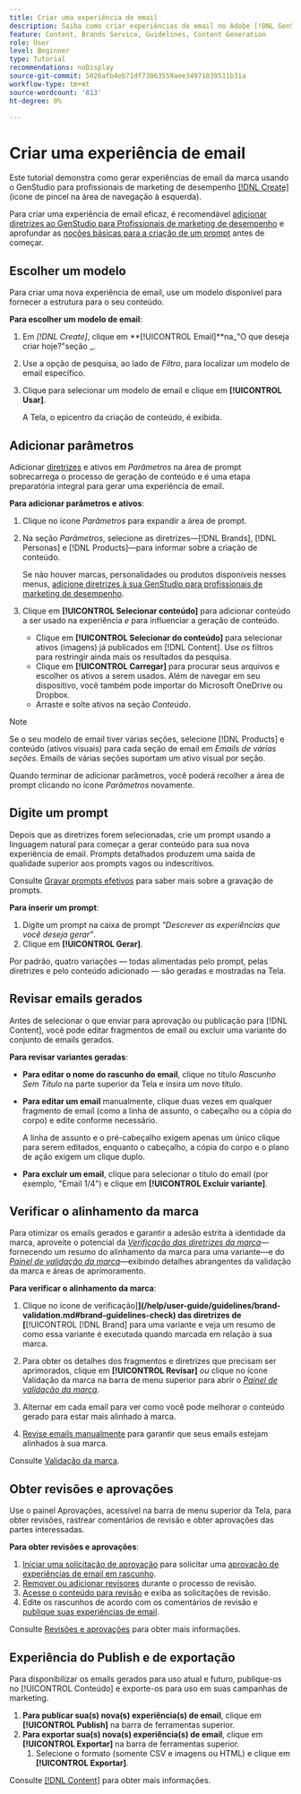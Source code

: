 ```yaml
---
title: Criar uma experiência de email
description: Saiba como criar experiências de email no Adobe [!DNL GenStudio].
feature: Content, Brands Service, Guidelines, Content Generation
role: User
level: Beginner
type: Tutorial
recommendations: noDisplay
source-git-commit: 5026afb4eb71df73063559aee34971039511b31a
workflow-type: tm+mt
source-wordcount: '813'
ht-degree: 0%

---
```



# Criar uma experiência de email

Este tutorial demonstra como gerar experiências de email da marca usando o GenStudio para profissionais de marketing de desempenho [[!DNL Create]](/help/user-guide/create/overview.md) (ícone de pincel na área de navegação à esquerda).

Para criar uma experiência de email eficaz, é recomendável [adicionar diretrizes ao GenStudio para Profissionais de marketing de desempenho](/help/user-guide/guidelines/add-guidelines.md) e aprofundar as [noções básicas para a criação de um prompt](/help/user-guide/effective-prompts.md) antes de começar.

## Escolher um modelo

Para criar uma nova experiência de email, use um modelo disponível para fornecer a estrutura para o seu conteúdo.

**Para escolher um modelo de email**:

1. Em _[!DNL Create]_, clique em **[!UICONTROL Email]**na_&quot;O que deseja criar hoje?&quot;seção _.
1. Use a opção de pesquisa, ao lado de _Filtro_, para localizar um modelo de email específico.
1. Clique para selecionar um modelo de email e clique em **[!UICONTROL Usar]**.

   A Tela, o epicentro da criação de conteúdo, é exibida.

## Adicionar parâmetros

Adicionar [diretrizes](/help/user-guide/guidelines/overview.md) e ativos em _Parâmetros_ na área de prompt sobrecarrega o processo de geração de conteúdo e é uma etapa preparatória integral para gerar uma experiência de email.

**Para adicionar parâmetros e ativos**:

1. Clique no ícone _Parâmetros_ para expandir a área de prompt.
1. Na seção _Parâmetros_, selecione as diretrizes—[!DNL Brands], [!DNL Personas] e [!DNL Products]—para informar sobre a criação de conteúdo.

   Se não houver marcas, personalidades ou produtos disponíveis nesses menus, [adicione diretrizes à sua GenStudio para profissionais de marketing de desempenho](/help/user-guide/guidelines/add-guidelines.md).

1. Clique em **[!UICONTROL Selecionar conteúdo]** para adicionar conteúdo a ser usado na experiência *e* para influenciar a geração de conteúdo.
   * Clique em **[!UICONTROL Selecionar do conteúdo]** para selecionar ativos (imagens) já publicados em [!DNL Content]. Use os filtros para restringir ainda mais os resultados da pesquisa.
   * Clique em **[!UICONTROL Carregar]** para procurar seus arquivos e escolher os ativos a serem usados. Além de navegar em seu dispositivo, você também pode importar do Microsoft OneDrive ou Dropbox.
   * Arraste e solte ativos na seção _Conteúdo_.

>[!NOTE]
>
>Se o seu modelo de email tiver várias seções, selecione [!DNL Products] e conteúdo (ativos visuais) para cada seção de email em _Emails de várias seções_. Emails de várias seções suportam um ativo visual por seção.

Quando terminar de adicionar parâmetros, você poderá recolher a área de prompt clicando no ícone _Parâmetros_ novamente.

## Digite um prompt

Depois que as diretrizes forem selecionadas, crie um prompt usando a linguagem natural para começar a gerar conteúdo para sua nova experiência de email. Prompts detalhados produzem uma saída de qualidade superior aos prompts vagos ou indescritivos.

Consulte [Gravar prompts efetivos](/help/user-guide/effective-prompts.md) para saber mais sobre a gravação de prompts.

**Para inserir um prompt**:

1. Digite um prompt na caixa de prompt _&quot;Descrever as experiências que você deseja gerar&quot;_.
1. Clique em **[!UICONTROL Gerar]**.

Por padrão, quatro variações — todas alimentadas pelo prompt, pelas diretrizes e pelo conteúdo adicionado — são geradas e mostradas na Tela.

## Revisar emails gerados

Antes de selecionar o que enviar para aprovação ou publicação para [!DNL Content], você pode editar fragmentos de email ou excluir uma variante do conjunto de emails gerados.

**Para revisar variantes geradas**:

* **Para editar o nome do rascunho do email**, clique no título _Rascunho Sem Título_ na parte superior da Tela e insira um novo título.
* **Para editar um email** manualmente, clique duas vezes em qualquer fragmento de email (como a linha de assunto, o cabeçalho ou a cópia do corpo) e edite conforme necessário.

  A linha de assunto e o pré-cabeçalho exigem apenas um único clique para serem editados, enquanto o cabeçalho, a cópia do corpo e o plano de ação exigem um clique duplo.

* **Para excluir um email**, clique para selecionar o título do email (por exemplo, &quot;Email 1/4&quot;) e clique em **[!UICONTROL Excluir variante]**.

## Verificar o alinhamento da marca

Para otimizar os emails gerados e garantir a adesão estrita à identidade da marca, aproveite o potencial da [_Verificação das diretrizes da marca_](/help/user-guide/guidelines/brand-validation.md#brand-guidelines-check)—fornecendo um resumo do alinhamento da marca para uma variante—e do [_Painel de validação da marca_](/help/user-guide/guidelines/brand-validation.md#brand-validation-panel)—exibindo detalhes abrangentes da validação da marca e áreas de aprimoramento.

**Para verificar o alinhamento da marca**:

1. Clique no ícone de verificação]**](/help/user-guide/guidelines/brand-validation.md#brand-guidelines-check) das diretrizes de [**[!UICONTROL [!DNL Brand] para uma variante e veja um resumo de como essa variante é executada quando marcada em relação à sua marca.
1. Para obter os detalhes dos fragmentos e diretrizes que precisam ser aprimorados, clique em **[!UICONTROL Revisar]** _ou_ clique no ícone Validação da marca na barra de menu superior para abrir o [_Painel de validação da marca_](/help/user-guide/guidelines/brand-validation.md#brand-validation-panel).

1. Alternar em cada email para ver como você pode melhorar o conteúdo gerado para estar mais alinhado à marca.
1. [Revise emails manualmente](#revise-generated-emails) para garantir que seus emails estejam alinhados à sua marca.

Consulte [Validação da marca](/help/user-guide/guidelines/brand-validation.md).

## Obter revisões e aprovações

Use o painel Aprovações, acessível na barra de menu superior da Tela, para obter revisões, rastrear comentários de revisão e obter aprovações das partes interessadas.

**Para obter revisões e aprovações**:

1. [Iniciar uma solicitação de aprovação](/help/user-guide/approvals/request-review.md) para solicitar uma [aprovação de experiências de email em rascunho](/help/user-guide/approvals/approve-content.md).
1. [Remover ou adicionar revisores](/help/user-guide/approvals/review-and-edit.md#manage-approvals) durante o processo de revisão.
1. [Acesse o conteúdo para revisão](/help/user-guide/approvals/review-and-edit.md#access-content-for-review) e exiba as solicitações de revisão.
1. Edite os rascunhos de acordo com os comentários de revisão e [publique suas experiências de email](#publish-and-export-experience).

Consulte [Revisões e aprovações](/help/user-guide/approvals/overview.md) para obter mais informações.

## Experiência do Publish e de exportação

Para disponibilizar os emails gerados para uso atual e futuro, publique-os no [!UICONTROL Conteúdo] e exporte-os para uso em suas campanhas de marketing.

1. **Para publicar sua(s) nova(s) experiência(s) de email**, clique em **[!UICONTROL Publish]** na barra de ferramentas superior.
1. **Para exportar sua(s) nova(s) experiência(s) de email**, clique em **[!UICONTROL Exportar]** na barra de ferramentas superior.
   1. Selecione o formato (somente CSV e imagens ou HTML) e clique em **[!UICONTROL Exportar]**.

Consulte [[!DNL Content]](/help/user-guide/content/overview.md#search-and-find-approved-content) para obter mais informações.
